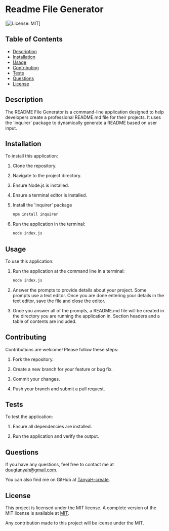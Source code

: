 # Readme File Generator
[![License: MIT](https://img.shields.io/badge/License-MIT-yellow.svg)] 

## Table of Contents

- [Description](#description)
- [Installation](#installation)
- [Usage](#usage)
- [Contributing](#contributing)
- [Tests](#tests)
- [Questions](#questions)
- [License](#license)


## Description
The README File Generator is a command-line application designed to help developers create a professional README.md file for their projects. It uses the 'inquirer' package to dynamically generate a README based on user input.


## Installation
To install this application:

1. Clone the repository.

2. Navigate to the project directory.

3. Ensure Node.js is installed.

4. Ensure a terminal editor is installed.

5. Install the 'inquirer' package
   ```bash
   npm install inquirer

6. Run the application in the terminal:
   ```bash
   node index.js

## Usage
To use this application:

1. Run the application at the command line in a terminal:
   ```bash
   node index.js

2. Answer the prompts to provide details about your project. Some prompts use a text editor. Once you are done entering your details in the text editor, save the file and close the editor.

3. Once you answer all of the prompts, a README.md file will be created in the directory you are running the application in. Section headers and a table of contents are included.

## Contributing
Contributions are welcome! Please follow these steps:

1. Fork the repository.

2. Create a new branch for  your feature or bug fix.

3. Commit your changes.

4. Push your branch and submit a pull request.


## Tests
To test the application:

1. Ensure all dependencies are installed.

2. Run the application and verify the output.

## Questions  

If you have any questions, feel free to contact me at dougtanyah@gmail.com.

You can also find me on GitHub at [TanyaH-create](https://github.com/settings/profile).



## License

This project is licensed under the MIT license. A complete version of the MIT license is available at [MIT](https://opensource.org/licenses/MIT).

Any contribution made to this project will be icense under the MIT.
 
